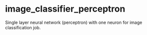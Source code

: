 # image_classifier_perceptron
Single layer neural network (perceptron) with one neuron for image classification job.
